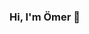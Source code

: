 ### Hi, I'm Ömer 👋

<!--
**omeruluyy/omeruluyy** is a ✨ _special_ ✨ repository because its `README.md` (this file) appears on your GitHub profile.

Here are some ideas to get you started:

- 🔭 I’m currently working on Full-Stack Web Project about Recipes 
- 🌱 I’m currently learning query messaging (RabbitMQ) and Microservices
- 👯 I’m looking to collaborate on Backend Projects
- 💬 Ask me about .NET, NodeJS, SQL, Java
- 📫 Contact me: omeruluy@hotmail.com

-->
